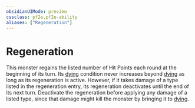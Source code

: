 ```yaml
---
obsidianUIMode: preview
cssclass: pf2e,pf2e-ability
aliases: ["Regeneration"]
---
```

# Regeneration

This monster regains the listed number of Hit Points each round at the beginning of its turn. Its [dying](/rules/conditions.md#Dying) condition never increases beyond [dying](/rules/conditions.md#Dying) as long as its regeneration is active. However, if it takes damage of a type listed in the regeneration entry, its regeneration deactivates until the end of its next turn. Deactivate the regeneration before applying any damage of a listed type, since that damage might kill the monster by bringing it to [dying](/rules/conditions.md#Dying).